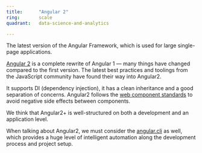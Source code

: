 ```yaml
---
title:      "Angular 2"
ring:       scale
quadrant:   data-science-and-analytics

---
```


The latest version of the Angular Framework, which is used for large single-page applications.

[Angular 2](https://angular.io/) is a complete rewrite of Angular 1 — many things have changed compared to the first version. The latest best practices and toolings from the JavaScript community have found their way into Angular2.

It supports DI (dependency injection), it has a clean inheritance and a good separation of concerns. Angular2 follows the [web component standards](https://www.w3.org/standards/techs/components#w3c_all) to avoid negative side effects between components.

We think that Angular2+ is well-structured on both a development and an application level.

When talking about Angular2, we must consider the [angular.cli](https://cli.angular.io/) as well, which provides a huge level of intelligent automation along the development process and project setup.
